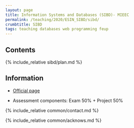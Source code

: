 ```yaml
---
layout: page
title: Information Systems and Databases (SIBD)- MIEEC
permalink: /teaching/2020/ESIN_SIBD/sibd/
crumbtitle: SIBD
tags: teaching databases web programming feup
---
```


## Contents

{% include_relative sibd/plan.md %}

## Information

- [Official page](https://sigarra.up.pt/feup/pt/ucurr_geral.ficha_uc_view?pv_ocorrencia_id=436868)

- Assessment components: Exam 50% + Project 50%

{% include_relative common/contact.md %}

{% include_relative common/acknows.md %}
